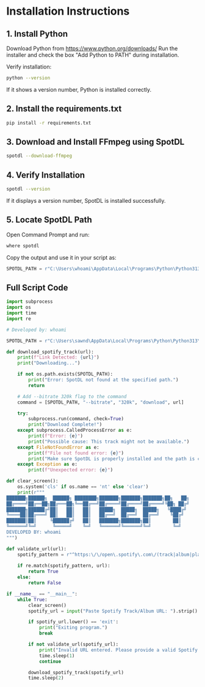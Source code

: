 
# Installation Instructions

## 1. Install Python
Download Python from https://www.python.org/downloads/
Run the installer and check the box "Add Python to PATH" during installation.

Verify installation:
```sh
python --version
```
If it shows a version number, Python is installed correctly.

## 2. Install the requirements.txt
```sh
pip install -r requirements.txt
```

## 3. Download and Install FFmpeg using SpotDL
```sh
spotdl --download-ffmpeg
```

## 4. Verify Installation
```sh
spotdl --version
```

If it displays a version number, SpotDL is installed successfully.

## 5. Locate SpotDL Path
Open Command Prompt and run:
```sh
where spotdl
```

Copy the output and use it in your script as:
```python
SPOTDL_PATH = r"C:\Users\whoami\AppData\Local\Programs\Python\Python313\Scripts\spotdl.exe"
```

## Full Script Code

```python
import subprocess
import os
import time
import re

# Developed by: whoami

SPOTDL_PATH = r"C:\Users\sawnd\AppData\Local\Programs\Python\Python313\Scripts\spotdl.exe"

def download_spotify_track(url):
    print(f"Link Detected: {url}")
    print("Downloading...")

    if not os.path.exists(SPOTDL_PATH):
        print("Error: SpotDL not found at the specified path.")
        return

    # Add --bitrate 320k flag to the command
    command = [SPOTDL_PATH, "--bitrate", "320k", "download", url]

    try:
        subprocess.run(command, check=True)
        print("Download Complete!")
    except subprocess.CalledProcessError as e:
        print(f"Error: {e}")
        print("Possible cause: This track might not be available.")
    except FileNotFoundError as e:
        print(f"File not found error: {e}")
        print("Make sure SpotDL is properly installed and the path is correct.")
    except Exception as e:
        print(f"Unexpected error: {e}")

def clear_screen():
    os.system('cls' if os.name == 'nt' else 'clear')
    print(r"""
███████╗██████╗  ██████╗ ████████╗███████╗███████╗███████╗██╗   ██╗
██╔════╝██╔══██╗██╔═══██╗╚══██╔══╝██╔════╝██╔════╝██╔════╝╚██╗ ██╔╝
███████╗██████╔╝██║   ██║   ██║   █████╗  █████╗  █████╗   ╚████╔╝ 
╚════██║██╔═══╝ ██║   ██║   ██║   ██╔══╝  ██╔══╝  ██╔══╝    ╚██╔╝  
███████║██║     ╚██████╔╝   ██║   ███████╗███████╗██║        ██║   
╚══════╝╚═╝      ╚═════╝    ╚═╝   ╚══════╝╚══════╝╚═╝        ╚═╝
DEVELOPED BY: whoami
""")

def validate_url(url):
    spotify_pattern = r"^https:\/\/open\.spotify\.com\/(track|album|playlist)\/[a-zA-Z0-9]+(\?[\w&=]*)?$"
    
    if re.match(spotify_pattern, url):
        return True
    else:
        return False

if __name__ == "__main__":
    while True:
        clear_screen()
        spotify_url = input("Paste Spotify Track/Album URL: ").strip()

        if spotify_url.lower() == 'exit':
            print("Exiting program.")
            break

        if not validate_url(spotify_url):
            print("Invalid URL entered. Please provide a valid Spotify URL.")
            time.sleep(1)
            continue

        download_spotify_track(spotify_url)
        time.sleep(2)
